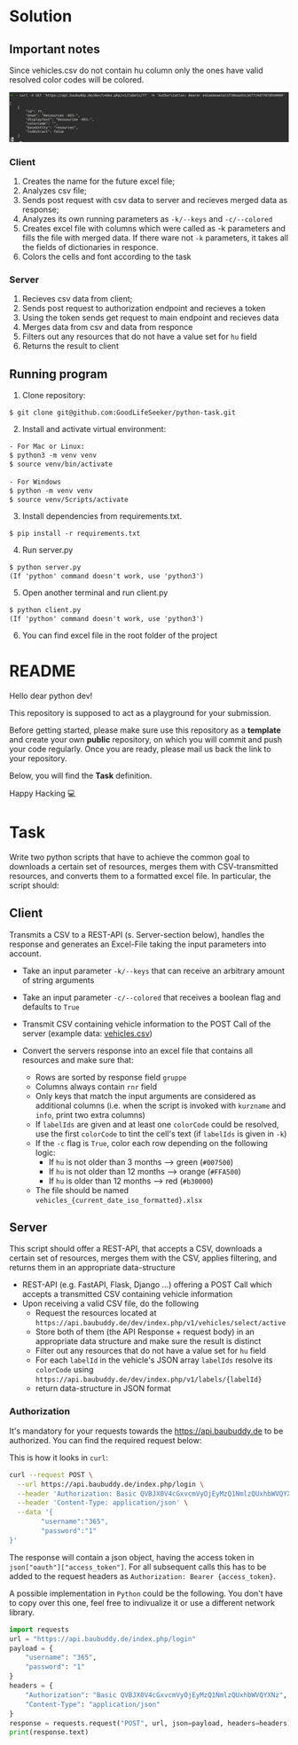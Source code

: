 # Solution

## Important notes


Since vehicles.csv do not contain hu column only the ones have valid resolved color codes will be colored.

![Alt text](assets/image-1.png)

### Client
1) Creates the name for the future excel file;
2) Analyzes csv file;
3) Sends post request with csv data to server and recieves merged data as response;
4) Analyzes its own running parameters as `-k/--keys` and `-c/--colored`
5) Creates excel file with columns which were called as -k parameters and fills the file with merged data. If there ware not `-k` parameters, it takes all the fields of dictionaries in responce.
6) Colors the cells and font according to the task

### Server
1) Recieves csv data from client;
2) Sends post request to authorization endpoint and recieves a token
3) Using the token sends get request to main endpoint and recieves data
4) Merges data from csv and data from responce
5) Filters out any resources that do not have a value set for `hu` field
6) Returns the result to client

## Running program
1) Clone repository:
```
$ git clone git@github.com:GoodLifeSeeker/python-task.git
```
2) Install and activate virtual environment:
```
- For Mac or Linux:
$ python3 -m venv venv
$ source venv/bin/activate

- For Windows
$ python -m venv venv
$ source venv/Scripts/activate 
``` 
3) Install dependencies from requirements.txt.
```
$ pip install -r requirements.txt
```
4) Run server.py
```
$ python server.py
(If 'python' command doesn't work, use 'python3')
```

5) Open another terminal and run client.py
```
$ python client.py
(If 'python' command doesn't work, use 'python3')
```
6) You can find excel file in the root folder of the project



# README

Hello dear python dev!

This repository is supposed to act as a playground for your submission.

Before getting started, please make sure use this repository as a **template** and create your own **public** repository, on which you will commit and push your code regularly. 
Once you are ready, please mail us back the link to your repository. 

Below, you will find the **Task** definition.

Happy Hacking :computer:

# Task

Write two python scripts that have to achieve the common goal to downloads a certain set of resources, merges them with CSV-transmitted resources, and converts them to a formatted excel file.
In particular, the script should:

## Client

Transmits a CSV to a REST-API (s. Server-section below), handles the response and generates an Excel-File taking the input parameters into account.

- Take an input parameter `-k/--keys` that can receive an arbitrary amount of string arguments
- Take an input parameter `-c/--colored` that receives a boolean flag and defaults to `True`

- Transmit CSV containing vehicle information to the POST Call of the server (example data: [vehicles.csv](vehicles.csv))
- Convert the servers response into an excel file that contains all resources and make sure that:
   - Rows are sorted by response field `gruppe`
   - Columns always contain `rnr` field
   - Only keys that match the input arguments are considered as additional columns (i.e. when the script is invoked with `kurzname` and `info`, print two extra columns)
   - If `labelIds` are given and at least one `colorCode` could be resolved, use the first `colorCode` to tint the cell's text (if `labelIds` is given in `-k`)
   - If the `-c` flag is `True`, color each row depending on the following logic:
     - If `hu` is not older than 3 months --> green (`#007500`)
     - If `hu` is not older than 12 months --> orange (`#FFA500`)
     - If `hu` is older than 12 months --> red (`#b30000`)
   - The file should be named `vehicles_{current_date_iso_formatted}.xlsx`

## Server

This script should offer a REST-API, that accepts a CSV, downloads a certain set of resources, merges them with the CSV, applies filtering, and returns them in an appropriate data-structure

- REST-API (e.g. FastAPI, Flask, Django …) offering a POST Call which accepts a transmitted CSV containing vehicle information 
- Upon receiving a valid CSV file, do the following
   - Request the resources located at `https://api.baubuddy.de/dev/index.php/v1/vehicles/select/active`
   - Store both of them (the API Response + request body) in an appropriate data structure and make sure the result is distinct
   - Filter out any resources that do not have a value set for `hu` field
   - For each `labelId` in the vehicle's JSON array `labelIds` resolve its `colorCode` using `https://api.baubuddy.de/dev/index.php/v1/labels/{labelId}`
   - return data-structure in JSON format

### Authorization

It's mandatory for your requests towards the https://api.baubuddy.de to be authorized. You can find the required request below:

This is how it looks in `curl`:

```bash
curl --request POST \
  --url https://api.baubuddy.de/index.php/login \
  --header 'Authorization: Basic QVBJX0V4cGxvcmVyOjEyMzQ1NmlzQUxhbWVQYXNz' \
  --header 'Content-Type: application/json' \
  --data '{
        "username":"365",
        "password":"1"
}'
```

The response will contain a json object, having the access token in `json["oauth"]["access_token"]`. For all subsequent calls this has to be added to the request headers as `Authorization: Bearer {access_token}`.

A possible implementation in `Python` could be the following. You don't have to copy over this one, feel free to indivualize it or use a different network library.

```python
import requests
url = "https://api.baubuddy.de/index.php/login"
payload = {
    "username": "365",
    "password": "1"
}
headers = {
    "Authorization": "Basic QVBJX0V4cGxvcmVyOjEyMzQ1NmlzQUxhbWVQYXNz",
    "Content-Type": "application/json"
}
response = requests.request("POST", url, json=payload, headers=headers)
print(response.text)
```